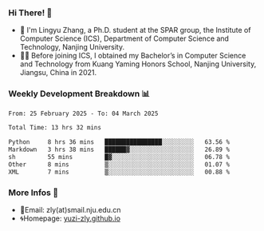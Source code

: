 ### Hi There! 👋 
- 🐳 I'm Lingyu Zhang, a Ph.D. student at the SPAR group, the Institute of Computer Science (ICS), Department of Computer Science and Technology, Nanjing University.
- 🧑‍🎓 Before joining ICS, I obtained my Bachelor’s in Computer Science and Technology from Kuang Yaming Honors School, Nanjing University, Jiangsu, China in 2021.

### Weekly Development Breakdown :bar_chart:

<!--START_SECTION:waka-->

```txt
From: 25 February 2025 - To: 04 March 2025

Total Time: 13 hrs 32 mins

Python     8 hrs 36 mins   ████████████████░░░░░░░░░   63.56 %
Markdown   3 hrs 38 mins   ██████▓░░░░░░░░░░░░░░░░░░   26.89 %
sh         55 mins         █▓░░░░░░░░░░░░░░░░░░░░░░░   06.78 %
Other      8 mins          ▒░░░░░░░░░░░░░░░░░░░░░░░░   01.07 %
XML        7 mins          ▒░░░░░░░░░░░░░░░░░░░░░░░░   00.88 %
```

<!--END_SECTION:waka-->

<!--
### Github Contributions :octocat:

![](https://raw.githubusercontent.com/yuzi-zly/yuzi-zly/output/github-contribution-grid-snake.svg)              
-->

### More Infos 📖

- 📧Email: zly(at)smail.nju.edu.cn
- 🌀Homepage: [yuzi-zly.github.io](https://yuzi-zly.github.io/)
